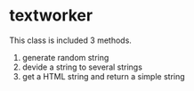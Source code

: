 # textworker
This class is included 3 methods.
1. generate random string
2. devide a string to several strings
3. get a HTML string and return a simple string
